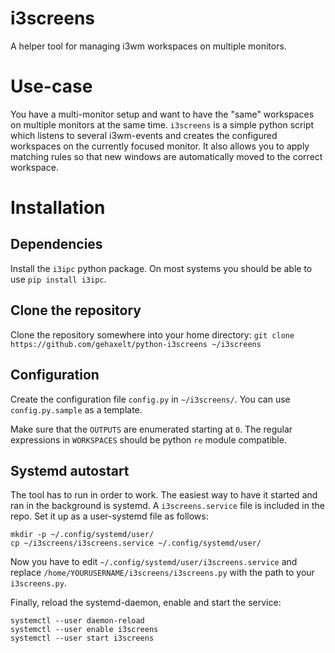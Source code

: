 i3screens
====================
A helper tool for managing i3wm workspaces on multiple monitors.

# Use-case
You have a multi-monitor setup and want to have the "same" workspaces on multiple monitors at the same time. `i3screens` is a simple python script which listens to several i3wm-events and creates the configured workspaces on the currently focused monitor. It also allows you to apply matching rules so that new windows are automatically moved to the correct workspace.


# Installation

## Dependencies
Install the `i3ipc` python package. On most systems you should be able to use `pip install i3ipc`.

## Clone the repository
Clone the repository somewhere into your home directory: `git clone https://github.com/gehaxelt/python-i3screens ~/i3screens`

## Configuration
Create the configuration file `config.py` in `~/i3screens/`. You can use `config.py.sample` as a template. 

Make sure that the `OUTPUTS` are enumerated starting at `0`. The regular expressions in `WORKSPACES` should be python `re` module compatible.

## Systemd autostart
The tool has to run in order to work. The easiest way to have it started and ran in the background is systemd. A `i3screens.service` file is included in the repo. Set it up as a user-systemd file as follows:

```
mkdir -p ~/.config/systemd/user/
cp ~/i3screens/i3screens.service ~/.config/systemd/user/
```

Now you have to edit `~/.config/systemd/user/i3screens.service` and replace `/home/YOURUSERNAME/i3screens/i3screens.py` with the path to your `i3screens.py`.

Finally, reload the systemd-daemon, enable and start the service:

```
systemctl --user daemon-reload
systemctl --user enable i3screens
systemctl --user start i3screens
```

